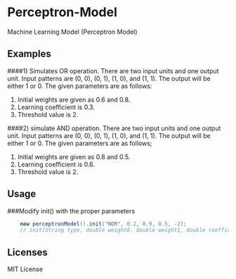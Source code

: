 # Perceptron-Model
Machine Learning Model (Perceptron Model)

## Examples
####1) Simulates OR operation. There are two input units and one output unit. Input patterns are (0, 0), (0, 1), (1, 0), and (1, 1). The output will be either 1 or 0. The given parameters are as follows:
1. Initial weights are given as 0.6 and 0.8.
2. Learning coefficient is 0.3.
3. Threshold value is 2.

####2) simulate AND operation. There are two input units and one output unit. Input patterns are (0, 0), (0, 1), (1, 0), and (1, 1). The output will be either 1 or 0. The given parameters are as follows;

1. Initial weights are given as 0.8 and 0.5.
2. Learning coefficient is 0.6.
3. Threshold value is 2.

## Usage
###Modify init() with the proper parameters

```java
    new perceptronModel().init("NOR", 0.2, 0.9, 0.5, -2);
    // init(String type, double weight0, double weight1, double coefficient, double threshold)
```

## Licenses
MIT License
